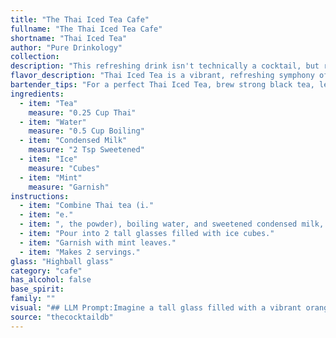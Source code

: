 ```yaml
---
title: "The Thai Iced Tea Cafe"
fullname: "The Thai Iced Tea Cafe"
shortname: "Thai Iced Tea"
author: "Pure Drinkology"
collection:
description: "This refreshing drink isn't technically a cocktail, but rather a popular Thai beverage.  It falls under the **Sweetened Tea** family,  originating in Thailand as a street food staple.  The use of condensed milk and ice makes it a cool and satisfying treat perfect for the hot climate. "
flavor_description: "Thai Iced Tea is a vibrant, refreshing symphony of flavors. The tea base delivers a robust, black tea foundation with a hint of spice. This is tempered by the sweet, creamy richness of condensed milk, while a touch of mint adds a refreshing, cooling note. The ice chills everything, creating a smooth, satisfying drink perfect for hot days. "
bartender_tips: "For a perfect Thai Iced Tea, brew strong black tea, let it cool completely, and sweeten with condensed milk to your liking.  Don't rush the chilling -  a long, slow chill brings out the best flavor.  Muddle fresh mint for a fragrant garnish, or add a sprig to the glass for a refreshing aroma.  A splash of lime juice adds a touch of tartness, but use sparingly!"
ingredients:
  - item: "Tea"
    measure: "0.25 Cup Thai"
  - item: "Water"
    measure: "0.5 Cup Boiling"
  - item: "Condensed Milk"
    measure: "2 Tsp Sweetened"
  - item: "Ice"
    measure: "Cubes"
  - item: "Mint"
    measure: "Garnish"
instructions:
  - item: "Combine Thai tea (i."
  - item: "e."
  - item: ", the powder), boiling water, and sweetened condensed milk, stir until blended."
  - item: "Pour into 2 tall glasses filled with ice cubes."
  - item: "Garnish with mint leaves."
  - item: "Makes 2 servings."
glass: "Highball glass"
category: "cafe"
has_alcohol: false
base_spirit:
family: ""
visual: "## LLM Prompt:Imagine a tall glass filled with a vibrant orange liquid, the color of a fiery sunset. Tiny ice cubes clink gently against the glass, creating a mesmerizing symphony of sound. The surface of the liquid is adorned with a delicate layer of foamy cream, reminiscent of a fluffy cloud. A few sprigs of fresh mint, their green leaves contrasting beautifully with the orange backdrop, add a touch of elegance and a hint of their refreshing aroma. This is **Thai Iced Tea**, a visually stunning cocktail that embodies the essence of Thailand's vibrant culture and flavors. Describe this scene in vivid detail, capturing the nuances of color, texture, and aroma. "
source: "thecocktaildb"
---
```


